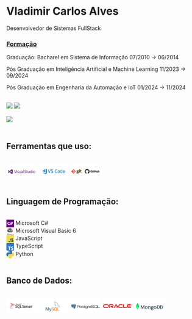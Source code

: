 # Vladimir Carlos Alves
<span>Desenvolvedor de Sistemas FullStack<span>

<div>
    <h3 style="text-decoration: underline" >Formação</h3>
    <p> Graduação: Bacharel em Sistema de Informação 07/2010 -> 06/2014</p>
    <p> Pós Graduação em Inteligência Artificial e Machine Learning 11/2023 -> 09/2024</p>
    <p> Pós Graduação em Engenharia da Automação e IoT 01/2024 -> 11/2024</p>
</div>

<br/>
<div>
    <a href="https://www.linkedin.com/in/vladimirca2000" target="_blank"><img src="https://img.shields.io/badge/-linkedin-%230077B5?style=for-the-badge&logo=linkedin&logoColor=white" target="_blank"></a> 
    <a href = "mailto:vladimirca2000@gmail.com"><img src="https://img.shields.io/badge/-Gmail-%23333?style=for-the-badge&logo=gmail&logoColor=white" target="_blank"></a>
</div>
<br/>
<div>
    <img height="180em" src="https://github-readme-stats.vercel.app/api/top-langs/?username=vladimirca2000&layout=compact&langs_count=6&theme=tokyonight"/>
</div>
<br>
 <h2 style="display: inline_block">Ferramentas que uso:</h2> 
 <div style="display: inline_block"><br/> 
    <img align="center" alt="Visual_Studio" height="40" width="80" src="./imagem/visualStudio.jpg">
    <img align="center" alt="Visual_Studio_Code" height="40" width="80" src="./imagem/visualStudioCode.jpg">
    <img align="center" alt="Git-Github" height="40" width="80" src="./imagem/GitGitHub.jpg">
</div>
<br/>
 <h2 style="display: inline_block">Linguagem de Programação:</h2> 
 <div style="display: inline_block"><br/> 
    <div><img align="center" alt="C#" height="20" width="20" src="./imagem/cSharp.png"> Microsoft C#</div>
    <div><img align="center" alt="VB6" height="20" width="20" src="./imagem/VB6.jpg"> Microsoft Visual Basic 6</div>
    <div><img align="center" alt="JS" height="20" width="20" src="./imagem/JavaScript.png"> JavaScript</div>
    <div><img align="center" alt="TS" height="20" width="20" src="./imagem/Typescript.svg.png"> TypeScript</div>
    <div><img align="center" alt="Python" height="20" width="20" src="./imagem/python.jpg"> Python</div>
 </div>
 <br/>
<h2 style="display: inline_block">Banco de Dados:</h2> 
 <div style="display: inline_block"><br/> 
    <img align="center" alt="SqlServer" height="40" width="80" src="./imagem/SqlServer.jpg">
    <img align="center" alt="MySql" height="40" width="80" src="./imagem/MySql.jpg">
    <img align="center" alt="Postgresql" height="40" width="80" src="./imagem/Postgresql.jpg">
    <img align="center" alt="Oracle" height="40" width="80" src="./imagem/Oracle.jpg">
    <img align="center" alt="MongoDB" height="40" width="80" src="./imagem/MongoDB.jpg">
 </div>
 <br/>
